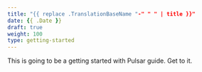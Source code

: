 ```yaml
---
title: "{{ replace .TranslationBaseName "-" " " | title }}"
date: {{ .Date }}
draft: true
weight: 100
type: getting-started
---
```


This is going to be a getting started with Pulsar guide. Get to it.
